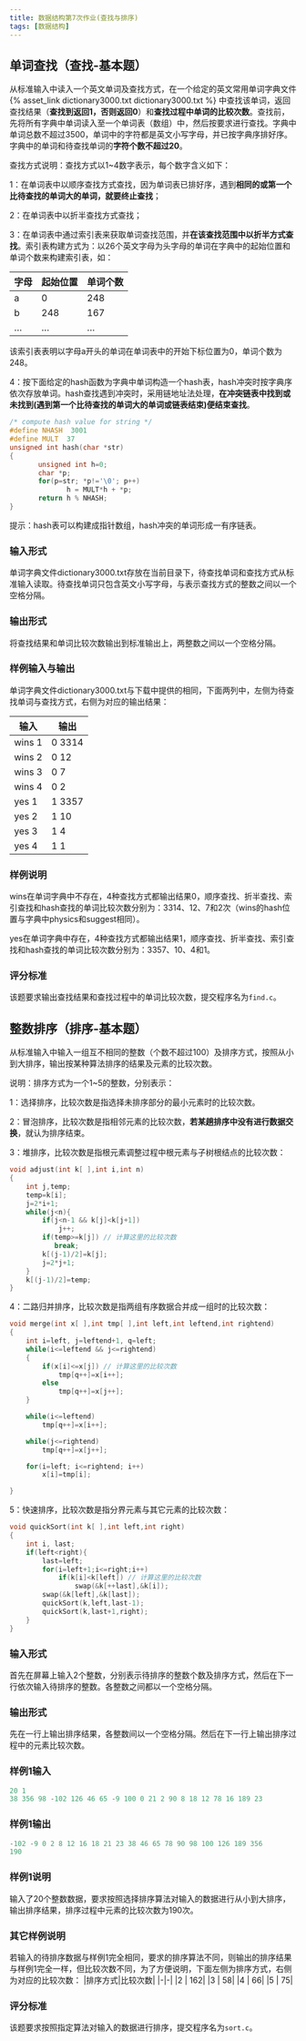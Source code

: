 ```yaml
---
title: 数据结构第7次作业(查找与排序)
tags: [数据结构]
---
```


## 单词查找（查找-基本题）

从标准输入中读入一个英文单词及查找方式，在一个给定的英文常用单词字典文件  {% asset_link dictionary3000.txt dictionary3000.txt %}  中查找该单词，返回查找结果（**查找到返回1，否则返回0**）和**查找过程中单词的比较次数**。查找前，先将所有字典中单词读入至一个单词表（数组）中，然后按要求进行查找。字典中单词总数不超过3500，单词中的字符都是英文小写字母，并已按字典序排好序。字典中的单词和待查找单词的**字符个数不超过20**。

<!--more-->

查找方式说明：查找方式以1~4数字表示，每个数字含义如下：

1：在单词表中以顺序查找方式查找，因为单词表已排好序，遇到**相同的或第一个比待查找的单词大的单词，就要终止查找**；

2：在单词表中以折半查找方式查找；

3：在单词表中通过索引表来获取单词查找范围，并**在该查找范围中以折半方式查找**。索引表构建方式为：以26个英文字母为头字母的单词在字典中的起始位置和单词个数来构建索引表，如：

|字母|起始位置|单词个数|
|-|-|-|
|a|0|248|
|b|248|167|
|…|…|…|

该索引表表明以字母a开头的单词在单词表中的开始下标位置为0，单词个数为248。

4：按下面给定的hash函数为字典中单词构造一个hash表，hash冲突时按字典序依次存放单词。hash查找遇到冲突时，采用链地址法处理，**在冲突链表中找到或未找到(遇到第一个比待查找的单词大的单词或链表结束)便结束查找**。

```C
/* compute hash value for string */
#define NHASH  3001
#define MULT  37
unsigned int hash(char *str)
{
       unsigned int h=0;
       char *p;
       for(p=str; *p!='\0'; p++)
              h = MULT*h + *p;
       return h % NHASH;
}
```

提示：hash表可以构建成指针数组，hash冲突的单词形成一有序链表。

### 输入形式

单词字典文件dictionary3000.txt存放在当前目录下，待查找单词和查找方式从标准输入读取。待查找单词只包含英文小写字母，与表示查找方式的整数之间以一个空格分隔。

### 输出形式

将查找结果和单词比较次数输出到标准输出上，两整数之间以一个空格分隔。

### 样例输入与输出

单词字典文件dictionary3000.txt与下载中提供的相同，下面两列中，左侧为待查找单词与查找方式，右侧为对应的输出结果：

|输入|输出|
|-|-|
|wins 1| 0 3314|
|wins 2| 0 12|
|wins 3| 0 7|
|wins 4| 0 2|
|yes 1| 1 3357|
|yes 2| 1 10|
|yes 3| 1 4|
|yes 4| 1 1|

### 样例说明

wins在单词字典中不存在，4种查找方式都输出结果0，顺序查找、折半查找、索引查找和hash查找的单词比较次数分别为：3314、12、7和2次（wins的hash位置与字典中physics和suggest相同）。

yes在单词字典中存在，4种查找方式都输出结果1，顺序查找、折半查找、索引查找和hash查找的单词比较次数分别为：3357、10、4和1。

### 评分标准

该题要求输出查找结果和查找过程中的单词比较次数，提交程序名为`find.c`。

## 整数排序（排序-基本题）

从标准输入中输入一组互不相同的整数（个数不超过100）及排序方式，按照从小到大排序，输出按某种算法排序的结果及元素的比较次数。

说明：排序方式为一个1~5的整数，分别表示：

1：选择排序，比较次数是指选择未排序部分的最小元素时的比较次数。

2：冒泡排序，比较次数是指相邻元素的比较次数，**若某趟排序中没有进行数据交换**，就认为排序结束。

3：堆排序，比较次数是指根元素调整过程中根元素与子树根结点的比较次数：

```C
void adjust(int k[ ],int i,int n)
{
    int j,temp;
    temp=k[i];
    j=2*i+1;
    while(j<n){
        if(j<n-1 && k[j]<k[j+1])
            j++;
        if(temp>=k[j]) // 计算这里的比较次数
           break;
        k[(j-1)/2]=k[j];
        j=2*j+1;
    }
    k[(j-1)/2]=temp;
}
```

4：二路归并排序，比较次数是指两组有序数据合并成一组时的比较次数：

```C
void merge(int x[ ],int tmp[ ],int left,int leftend,int rightend)
{
    int i=left, j=leftend+1, q=left;
    while(i<=leftend && j<=rightend)
    {
        if(x[i]<=x[j]) // 计算这里的比较次数
            tmp[q++]=x[i++];
        else
            tmp[q++]=x[j++];
    }

    while(i<=leftend)
        tmp[q++]=x[i++];

    while(j<=rightend)
        tmp[q++]=x[j++];

    for(i=left; i<=rightend; i++)
        x[i]=tmp[i];

}
```

5：快速排序，比较次数是指分界元素与其它元素的比较次数：

```C
void quickSort(int k[ ],int left,int right)
{
    int i, last;
    if(left<right){
        last=left;
        for(i=left+1;i<=right;i++)
            if(k[i]<k[left]) // 计算这里的比较次数
                swap(&k[++last],&k[i]);
        swap(&k[left],&k[last]);
        quickSort(k,left,last-1);
        quickSort(k,last+1,right);
    }
}
```

### 输入形式

首先在屏幕上输入2个整数，分别表示待排序的整数个数及排序方式，然后在下一行依次输入待排序的整数。各整数之间都以一个空格分隔。

### 输出形式

先在一行上输出排序结果，各整数间以一个空格分隔。然后在下一行上输出排序过程中的元素比较次数。

### 样例1输入

```C
20 1
38 356 98 -102 126 46 65 -9 100 0 21 2 90 8 18 12 78 16 189 23
```

### 样例1输出

```C
-102 -9 0 2 8 12 16 18 21 23 38 46 65 78 90 98 100 126 189 356
190
```

### 样例1说明

输入了20个整数数据，要求按照选择排序算法对输入的数据进行从小到大排序，输出排序结果，排序过程中元素的比较次数为190次。

### 其它样例说明

若输入的待排序数据与样例1完全相同，要求的排序算法不同，则输出的排序结果与样例1完全一样，但比较次数不同，为了方便说明，下面左侧为排序方式，右侧为对应的比较次数：
|排序方式|比较次数|
|-|-|
|2 | 162|
|3 | 58|
|4 | 66|
|5 | 75|

### 评分标准

该题要求按照指定算法对输入的数据进行排序，提交程序名为`sort.c`。
